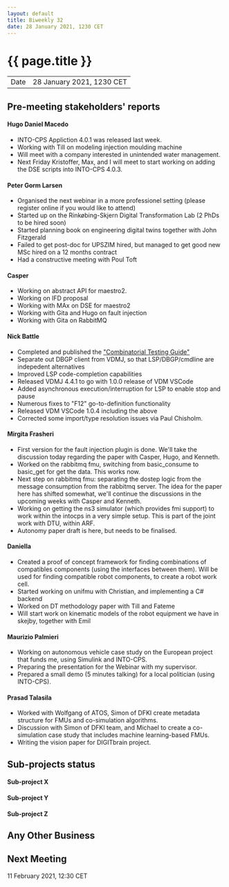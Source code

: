 ```yaml
---
layout: default
title: Biweekly 32
date: 28 January 2021, 1230 CET
---
```


<script src="https://code.jquery.com/jquery-1.11.1.min.js">
</script>
<script src="/javascripts/edit.js"></script>
<script>setEditButonNm();</script>

# {{ page.title }}

|||
|---|---|
| Date | 28 January 2021, 1230 CET |


## Pre-meeting stakeholders' reports

<!-- Please keep in mind that the minutes are publicly available.-->

#### Hugo Daniel Macedo
  * INTO-CPS Appliction 4.0.1 was released last week.
  * Working with Till on modeling injection moulding machine
  * Will meet with a company interested in unintended water management.
  * Next Friday Kristoffer, Max, and I will meet to start working on adding the DSE scripts
  into INTO-CPS 4.0.3. 

#### Peter Gorm Larsen
* Organised the next webinar in a more professionel setting (please register online if you would like to attend)
* Started up on the Rinkøbing-Skjern Digital Transformation Lab (2 PhDs to be hired soon)
* Started planning book on engineering digital twins together with John Fitzgerald
* Failed to get post-doc for UPSZIM hired, but managed to get good new MSc hired on a 12 months contract
* Had a constructive meeting with Poul Toft

#### Casper
* Working on abstract API for maestro2.
* Working on IFD proposal
* Working with MAx on DSE for maestro2
* Working with Gita and Hugo on fault injection
* Working with Gita on RabbitMQ

#### Nick Battle
* Completed and published the ["Combinatorial Testing Guide"](https://raw.github.com/overturetool/documentation/master/documentation/CombinatorialTesting/CombinatorialTesting.pdf)
* Separate out DBGP client from VDMJ, so that LSP/DBGP/cmdline are indepedent alternatives
* Improved LSP code-completion capabilities
* Released VDMJ 4.4.1 to go with 1.0.0 release of VDM VSCode
* Added asynchronous execution/interruption for LSP to enable stop and pause
* Numerous fixes to "F12" go-to-definition functionality
* Released VDM VSCode 1.0.4 including the above
* Corrected some import/type resolution issues via Paul Chisholm.

#### Mirgita Frasheri
* First version for the fault injection plugin is done. We'll take the discussion today regarding the paper with Casper, Hugo, and Kenneth.
* Worked on the rabbitmq fmu, switching from basic_consume to basic_get for get the data. This works now.
* Next step on rabbitmq fmu: separating the dostep logic from the message consumption from the rabbitmq server. The idea for the paper here has shifted somewhat, we'll continue the discussions in the upcoming weeks with Casper and Kenneth.
* Working on getting the ns3 simulator (which provides fmi support) to work within the intocps in a very simple setup. This is part of the joint work with DTU, within ARF.
* Autonomy paper draft is here, but needs to be finalised.

#### Daniella
* Created a proof of concept framework for finding combinations of compatibles components (using the interfaces between them). Will be used for finding compatible robot components, to create a robot work cell.
* Started working on unifmu with Christian, and implementing a C# backend
* Worked on DT methodology paper with Till and Fateme
* Will start work on kinematic models of the robot equipment we have in skejby, together with Emil

#### Maurizio Palmieri
* Working on autonomous vehicle case study on the European project that funds me, using Simulink and INTO-CPS.
* Preparing the presentation for the Webinar with my supervisor.
* Prepared a small demo (5 minutes talking) for a local politician (using INTO-CPS).

#### Prasad Talasila
* Worked with Wolfgang of ATOS, Simon of DFKI create metadata structure for FMUs and co-simulation algorithms.
* Discussion with Simon of DFKI team, and Michael to create a co-simulation case study that includes machine learning-based FMUs.
* Writing the vision paper for DIGITbrain project.


## Sub-projects status

#### Sub-project X

#### Sub-project Y

#### Sub-project Z

##  Any Other Business

Next Meeting
------------

11 February 2021, 12:30 CET


<div id="edit_page_div"></div>
